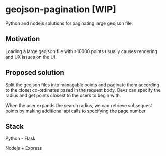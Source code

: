 # geojson-pagination [WIP]
Python and nodejs solutions for paginating large geojson file. 

## Motivation

Loading a large geojson file with >10000 points usually causes rendering and UX issues
on the UI.


## Proposed solution

Split the geojson files into managable points and paginate them according to the closet 
co-ordinates pased in the request body. 
Devs can specify the radius and get points closest to the users to begin with.

When the user expands the search radius, we can retrieve subsequest points by making 
additional api calls to specifying the page number


## Stack

Python - Flask

Nodejs + Express
